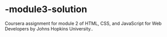 # -module3-solution
Coursera assignment for module 2 of HTML, CSS, and JavaScript for Web Developers by Johns Hopkins University..
